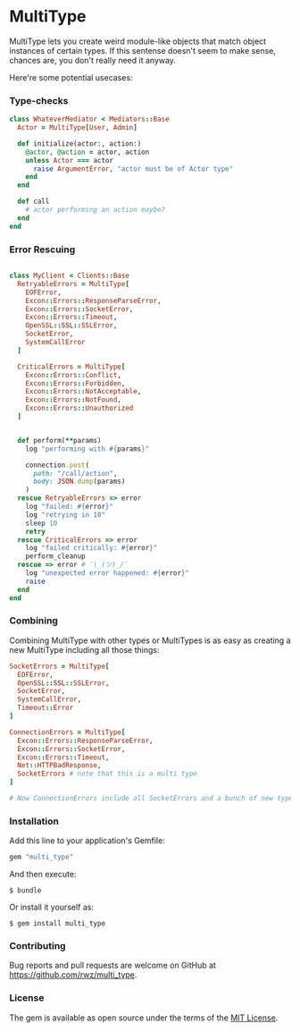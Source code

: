 # MultiType

MultiType lets you create weird module-like objects that match object
instances of certain types. If this sentense doesn't seem to make sense,
chances are, you don't really need it anyway.

Here're some potential usecases:

### Type-checks

```ruby
class WhateverMediator < Mediators::Base
  Actor = MultiType[User, Admin]

  def initialize(actor:, action:)
    @actor, @action = actor, action
    unless Actor === actor
      raise ArgumentError, "actor must be of Actor type"
    end
  end

  def call
    # actor performing an action maybe?
  end
end
```

### Error Rescuing

```ruby

class MyClient < Clients::Base
  RetryableErrors = MultiType[
    EOFError,
    Excon::Errors::ResponseParseError,
    Excon::Errors::SocketError,
    Excon::Errors::Timeout,
    OpenSSL::SSL::SSLError,
    SocketError,
    SystemCallError
  ]

  CriticalErrors = MultiType[
    Excon::Errors::Conflict,
    Excon::Errors::Forbidden,
    Excon::Errors::NotAcceptable,
    Excon::Errors::NotFound,
    Excon::Errors::Unauthorized
  ]


  def perform(**params)
    log "performing with #{params}"

    connection.post(
      path: "/call/action",
      body: JSON.dump(params)
    )
  rescue RetryableErrors => error
    log "failed: #{error}"
    log "retrying in 10"
    sleep 10
    retry
  rescue CriticalErrors => error
    log "failed critically: #{error}"
    perform_cleanup
  rescue => error # ¯\_(ツ)_/¯
    log "unexpected error happened: #{error}"
    raise
  end
end
```

### Combining

Combining MultiType with other types or MultiTypes is as easy as creating
a new MultiType including all those things:

```ruby
SocketErrors = MultiType[
  EOFError,
  OpenSSL::SSL::SSLError,
  SocketError,
  SystemCallError,
  Timeout::Error
]

ConnectionErrors = MultiType[
  Excon::Errors::ResponseParseError,
  Excon::Errors::SocketError,
  Excon::Errors::Timeout,
  Net::HTTPBadResponse,
  SocketErrors # note that this is a multi type
]

# Now ConnectionErrors include all SocketErrors and a bunch of new types
```

### Installation

Add this line to your application's Gemfile:

```ruby
gem "multi_type"
```

And then execute:

    $ bundle

Or install it yourself as:

    $ gem install multi_type


### Contributing

Bug reports and pull requests are welcome on GitHub at
https://github.com/rwz/multi_type.


### License

The gem is available as open source under the terms of the [MIT License](http://opensource.org/licenses/MIT).

